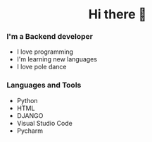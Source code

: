 <h1 align="center"> Hi there 👋 </h1>

### I'm a Backend developer

- I love programming
- I'm learning new languages
- I love pole dance

### Languages and Tools
- Python
- HTML
- DJANGO
- Visual Studio Code
- Pycharm
